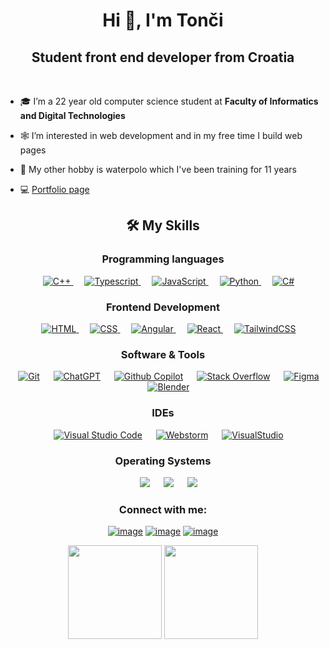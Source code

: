 <h1 align="center">Hi 👋, I'm Tonči</h1>
<h2 align="center">Student front end developer from Croatia</h3><br>

- 🎓 I’m a 22 year old computer science student at **Faculty of Informatics and Digital Technologies**

- 🕸️ I’m interested in web development and in my free time I build web pages

- 🤽 My other hobby is waterpolo which I've been training for 11 years

- 💻 <a href="https://marinactonci.netlify.app" target="_blank">Portfolio page</a>

<h2 align= "center">🛠️ My Skills</h2>

<h3 align= "center">Programming languages</h3>

<p align="center"> 
  &emsp;
  <a href="https://www.w3schools.com/cpp/" target="_blank"> 
    <img alt="C++" src="https://img.shields.io/badge/c++-%2300599C.svg?style=for-the-badge&logo=c%2B%2B&logoColor=white">
  </a> 
    &emsp;
  <a href="https://www.typescriptlang.org/" target="_blank"> 
    <img alt="Typescript" src="https://img.shields.io/badge/typescript-%2300599C.svg?style=for-the-badge&logo=c%2B%2B&logoColor=white">
  </a> 
  &emsp;
  <a href="https://developer.mozilla.org/en-US/docs/Web/JavaScript" target="_blank"> 
     <img alt="JavaScript" src="https://img.shields.io/badge/javascript-%23323330.svg?style=for-the-badge&logo=javascript&logoColor=%23F7DF1E">
   </a>
  &emsp;
   <a href="https://www.python.org" target="_blank">
    <img alt="Python" src="https://img.shields.io/badge/python-3670A0?style=for-the-badge&logo=python&logoColor=ffdd54">
  </a>
    &emsp;
  <a href="https://learn.microsoft.com/en-us/dotnet/csharp/" target="_blank"> 
    <img alt="C#" src="https://img.shields.io/badge/c%23-%23239120.svg?style=for-the-badge&logo=c-sharp&logoColor=white)">
  </a> 
</p>

<h3 align= "center">Frontend Development</h3>
<p align="center"> 
  &emsp; 
  <a href="https://www.w3.org/html/" target="_blank"> 
   <img alt="HTML" src="https://img.shields.io/badge/html5-%23E34F26.svg?style=for-the-badge&logo=html5&logoColor=white">
  </a>   
  &emsp;
  <a href="https://www.w3schools.com/css/" target="_blank">
    <img alt="CSS" src="https://img.shields.io/badge/css3-%231572B6.svg?style=for-the-badge&logo=css3&logoColor=white">
  </a>
      &emsp;
  <a href="https://angular.io/" target="_blank">
    <img alt="Angular"src="https://img.shields.io/badge/Angular-DD0031?style=for-the-badge&logo=angular&logoColor=white">
  </a> 
    &emsp;
  <a href="https://react.dev/" target="_blank">
    <img alt="React" src="https://img.shields.io/badge/React-61DAFB?style=for-the-badge&logo=react&logoColor=white">
  </a>
    &emsp;
  <a href="https://tailwindcss.com/" target="_blank">
    <img alt="TailwindCSS"src="https://img.shields.io/badge/Tailwind%20CSS-06B6D4?style=for-the-badge&logo=tailwindcss&logoColor=white">
  </a> 

</p>

<h3 align= "center">Software & Tools</h3>
 
<p align="center">
  &emsp;
    <a href="https://git-scm.com/"><img alt="Git" src="https://img.shields.io/badge/git-%23F05033.svg?style=for-the-badge&logo=git&logoColor=white"></a>
  &emsp;
    <a href="https://chat.openai.com/"><img alt="ChatGPT" src="https://img.shields.io/badge/ChatGPT-412991.svg?style=for-the-badge&logo=openai&logoColor=white"></a>
  &emsp;
    <a href="https://github.com/features/copilot"><img alt="Github Copilot" src="https://img.shields.io/badge/Github%20Copilot-%23F05033.svg?style=for-the-badge&logo=github&logoColor=white"></a>
  &emsp;
    <a href="https://stackoverflow.com/"><img alt="Stack Overflow" src="https://img.shields.io/badge/Stackoverflow-FE7A16?style=for-the-badge&logo=stack-overflow&logoColor=white"></a>
  &emsp;
    <a href="https://www.figma.com/"><img alt="Figma" img src="https://img.shields.io/badge/Figma-%23F24E1E.svg?style=for-the-badge&logo=figma&logoColor=white"></a>
  &emsp;
    <a href="https://www.blender.org/"><img alt="Blender" img src="https://img.shields.io/badge/Blender-%23F5792A.svg?style=for-the-badge&logo=blender&logoColor=white"></a>
</p>

<h3 align= "center">IDEs</h3>
 
<p align="center">
  &emsp;
    <a href="https://code.visualstudio.com/"><img alt="Visual Studio Code" src="https://img.shields.io/badge/Visual%20Studio%20Code-0078d7.svg?style=for-the-badge&logo=visual-studio-code&logoColor=white"></a>
    &emsp;
    <a href="https://www.jetbrains.com/"><img alt="Webstorm" src="https://img.shields.io/badge/Webstorm-143?style=for-the-badge&logo=webstorm&logoColor=white&color=green"></a>
  &emsp;
    <a href="https://visualstudio.microsoft.com/"><img alt="VisualStudio" src="https://img.shields.io/badge/Visual%20Studio-5C2D91.svg?style=for-the-badge&logo=visual-studio&logoColor=white" /></a>
</p>

</p>

<h3 align= "center">Operating Systems</h3>
 
<p align="center">
  &emsp;
    <a href="https://github.com/torvalds/linux"><img src="https://img.shields.io/badge/Linux-FCC624?style=for-the-badge&logo=linux&logoColor=black"></a>
  &emsp;
    <a href="https://www.microsoft.com/hr-hr/windows?r=1"><img src="https://img.shields.io/badge/Windows-0078D6?style=for-the-badge&logo=windows&logoColor=white"></a>  
  &emsp;
    <a href="https://www.apple.com/hr/macos/what-is/"><img src="https://img.shields.io/badge/MacOS-000000?style=for-the-badge&logo=apple&logoColor=white"></a> 
</p>

<h3 align="center">Connect with me:</h3>
<div align="center">

[![image](https://img.shields.io/badge/LinkedIn-0077B5?style=for-the-badge&logo=linkedin&logoColor=white)](https://www.linkedin.com/in/marinactonci/)
[![image](https://img.shields.io/badge/Instagram-E4405F?style=for-the-badge&logo=instagram&logoColor=white)](https://www.instagram.com/marinactonci/)
[![image](https://img.shields.io/badge/Gmail-D14836?style=for-the-badge&logo=gmail&logoColor=white)](mailto:toncimarinac@gmail.com)
  
</div>

<div align= "center">
  <img height= "150" src="https://github-readme-stats.vercel.app/api?username=marinactonci&theme=tokyonight&show_icons=true" />
  <img height= "150" src="https://github-readme-stats.vercel.app/api/top-langs/?username=marinactonci&layout=compact&theme=tokyonight&hide=less" />
</div>
